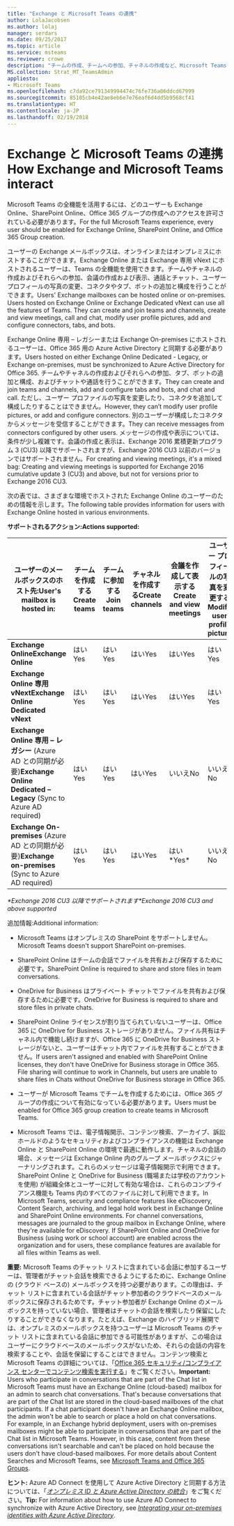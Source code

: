 ```yaml
---
title: "Exchange と Microsoft Teams の連携"
author: LolaJacobsen
ms.author: lolaj
manager: serdars
ms.date: 09/25/2017
ms.topic: article
ms.service: msteams
ms.reviewer: crowe
description: "チームの作成、チームへの参加、チャネルの作成など、Microsoft Teams と様々な Exchange のセットアップとの間に存在する機能について説明します。"
MS.collection: Strat_MT_TeamsAdmin
appliesto:
- Microsoft Teams
ms.openlocfilehash: c7da92ce791349994474c76fe736a06ddcd67999
ms.sourcegitcommit: 85105cb4e42ae8eb6e7e76eaf6d4dd5b9568cf41
ms.translationtype: HT
ms.contentlocale: ja-JP
ms.lasthandoff: 02/19/2018
---
```

<a name="how-exchange-and-microsoft-teams-interact"></a><span data-ttu-id="04865-103">Exchange と Microsoft Teams の連携</span><span class="sxs-lookup"><span data-stu-id="04865-103">How Exchange and Microsoft Teams interact</span></span> 
=========================================

<span data-ttu-id="04865-104">Microsoft Teams の全機能を活用するには、どのユーザーも Exchange Online、SharePoint Online、Office 365 グループの作成へのアクセスを許可されている必要があります。</span><span class="sxs-lookup"><span data-stu-id="04865-104">For the full Microsoft Teams experience, every user should be enabled for Exchange Online, SharePoint Online, and Office 365 Group creation.</span></span>

<span data-ttu-id="04865-p101">ユーザーの Exchange メールボックスは、オンラインまたはオンプレミスにホストすることができます。Exchange Online または Exchange 専用 vNext にホストされるユーザーは、Teams の全機能を使用できます。チームやチャネルの作成およびそれらへの参加、会議の作成および表示、通話とチャット、ユーザー プロフィールの写真の変更、コネクタやタブ、ボットの追加と構成を行うことができます。</span><span class="sxs-lookup"><span data-stu-id="04865-p101">Users' Exchange mailboxes can be hosted online or on-premises. Users hosted on Exchange Online or Exchange Dedicated vNext can use all the features of Teams. They can create and join teams and channels, create and view meetings, call and chat, modify user profile pictures, add and configure connectors, tabs, and bots.</span></span>

<span data-ttu-id="04865-108">Exchange Online 専用 – レガシーまたは Exchange On-premises にホストされるユーザーは、Office 365 用の Azure Active Directory と同期する必要があります。</span><span class="sxs-lookup"><span data-stu-id="04865-108">Users hosted on either Exchange Online Dedicated - Legacy, or Exchange on-premises, must be synchronized to Azure Active Directory for Office 365.</span></span> <span data-ttu-id="04865-109">チームやチャネルの作成およびそれらへの参加、タブ、ボットの追加と構成、およびチャットや通話を行うことができます。</span><span class="sxs-lookup"><span data-stu-id="04865-109">They can create and join teams and channels, add and configure tabs and bots, and chat and call.</span></span> <span data-ttu-id="04865-110">ただし、ユーザー プロファイルの写真を変更したり、コネクタを追加して構成したりすることはできません。</span><span class="sxs-lookup"><span data-stu-id="04865-110">However, they can’t modify user profile pictures, or add and configure connectors.</span></span> <span data-ttu-id="04865-111">別のユーザーが構成したコネクタからメッセージを受信することができます。</span><span class="sxs-lookup"><span data-stu-id="04865-111">They can receive messages from connectors configured by other users.</span></span> <span data-ttu-id="04865-112">メッセージの作成や表示については、条件が少し複雑です。会議の作成と表示は、Exchange 2016 累積更新プログラム 3 (CU3) 以降でサポートされますが、Exchange 2016 CU3 以前のバージョンではサポートされません。</span><span class="sxs-lookup"><span data-stu-id="04865-112">For creating and viewing meetings, it's a mixed bag: Creating and viewing meetings is supported for Exchange 2016 cumulative update 3 (CU3) and above, but not for versions prior to Exchange 2016 CU3.</span></span>

<span data-ttu-id="04865-113">次の表では、さまざまな環境でホストされた Exchange Online のユーザーのための情報を示します。</span><span class="sxs-lookup"><span data-stu-id="04865-113">The following table provides information for users with Exchange Online hosted in various environments.</span></span>

<span data-ttu-id="04865-114">**サポートされるアクション:**</span><span class="sxs-lookup"><span data-stu-id="04865-114">**Actions supported:**</span></span> 

| <span data-ttu-id="04865-115">ユーザーのメールボックスのホスト先:</span><span class="sxs-lookup"><span data-stu-id="04865-115">User's mailbox is hosted in:</span></span>   | <span data-ttu-id="04865-116">チームを作成する</span><span class="sxs-lookup"><span data-stu-id="04865-116">Create teams</span></span>   |<span data-ttu-id="04865-117">チームに参加する</span><span class="sxs-lookup"><span data-stu-id="04865-117">Join teams</span></span>|<span data-ttu-id="04865-118">チャネルを作成する</span><span class="sxs-lookup"><span data-stu-id="04865-118">Create channels</span></span>|<span data-ttu-id="04865-119">会議を作成して表示する</span><span class="sxs-lookup"><span data-stu-id="04865-119">Create and view meetings</span></span>|<span data-ttu-id="04865-120">ユーザー プロフィールの写真を変更する</span><span class="sxs-lookup"><span data-stu-id="04865-120">Modify user profile picture</span></span>|<span data-ttu-id="04865-121">コネクタを追加して構成する</span><span class="sxs-lookup"><span data-stu-id="04865-121">Add and configure connectors</span></span>|<span data-ttu-id="04865-122">タブを追加して構成する</span><span class="sxs-lookup"><span data-stu-id="04865-122">Add and configure tabs</span></span>|<span data-ttu-id="04865-123">ボットを追加して構成する</span><span class="sxs-lookup"><span data-stu-id="04865-123">Add and configure bots</span></span>|
|---|---|---|---|---|---|---|---|---|
|<span data-ttu-id="04865-124">**Exchange Online**</span><span class="sxs-lookup"><span data-stu-id="04865-124">**Exchange Online**</span></span>|<span data-ttu-id="04865-125">はい</span><span class="sxs-lookup"><span data-stu-id="04865-125">Yes</span></span>|<span data-ttu-id="04865-126">はい</span><span class="sxs-lookup"><span data-stu-id="04865-126">Yes</span></span>|<span data-ttu-id="04865-127">はい</span><span class="sxs-lookup"><span data-stu-id="04865-127">Yes</span></span>|<span data-ttu-id="04865-128">はい</span><span class="sxs-lookup"><span data-stu-id="04865-128">Yes</span></span>|<span data-ttu-id="04865-129">はい</span><span class="sxs-lookup"><span data-stu-id="04865-129">Yes</span></span>|<span data-ttu-id="04865-130">はい</span><span class="sxs-lookup"><span data-stu-id="04865-130">Yes</span></span>|<span data-ttu-id="04865-131">はい</span><span class="sxs-lookup"><span data-stu-id="04865-131">Yes</span></span>|<span data-ttu-id="04865-132">はい</span><span class="sxs-lookup"><span data-stu-id="04865-132">Yes</span></span>|
|<span data-ttu-id="04865-133">**Exchange Online 専用 vNext**</span><span class="sxs-lookup"><span data-stu-id="04865-133">**Exchange Online Dedicated vNext**</span></span>|<span data-ttu-id="04865-134">はい</span><span class="sxs-lookup"><span data-stu-id="04865-134">Yes</span></span>|<span data-ttu-id="04865-135">はい</span><span class="sxs-lookup"><span data-stu-id="04865-135">Yes</span></span>|<span data-ttu-id="04865-136">はい</span><span class="sxs-lookup"><span data-stu-id="04865-136">Yes</span></span>|<span data-ttu-id="04865-137">はい</span><span class="sxs-lookup"><span data-stu-id="04865-137">Yes</span></span>|<span data-ttu-id="04865-138">はい</span><span class="sxs-lookup"><span data-stu-id="04865-138">Yes</span></span>|<span data-ttu-id="04865-139">はい</span><span class="sxs-lookup"><span data-stu-id="04865-139">Yes</span></span>|<span data-ttu-id="04865-140">はい</span><span class="sxs-lookup"><span data-stu-id="04865-140">Yes</span></span>|<span data-ttu-id="04865-141">はい</span><span class="sxs-lookup"><span data-stu-id="04865-141">Yes</span></span>|
|<span data-ttu-id="04865-142">**Exchange Online 専用 – レガシー** (Azure AD との同期が必要)</span><span class="sxs-lookup"><span data-stu-id="04865-142">**Exchange Online Dedicated – Legacy** (Sync to Azure AD required)</span></span>|<span data-ttu-id="04865-143">はい</span><span class="sxs-lookup"><span data-stu-id="04865-143">Yes</span></span>|<span data-ttu-id="04865-144">はい</span><span class="sxs-lookup"><span data-stu-id="04865-144">Yes</span></span>|<span data-ttu-id="04865-145">はい</span><span class="sxs-lookup"><span data-stu-id="04865-145">Yes</span></span>|<span data-ttu-id="04865-146">いいえ</span><span class="sxs-lookup"><span data-stu-id="04865-146">No</span></span>|<span data-ttu-id="04865-147">いいえ</span><span class="sxs-lookup"><span data-stu-id="04865-147">No</span></span>|<span data-ttu-id="04865-148">いいえ</span><span class="sxs-lookup"><span data-stu-id="04865-148">No</span></span>|<span data-ttu-id="04865-149">はい</span><span class="sxs-lookup"><span data-stu-id="04865-149">Yes</span></span>| <span data-ttu-id="04865-150">はい</span><span class="sxs-lookup"><span data-stu-id="04865-150">Yes</span></span>|
|<span data-ttu-id="04865-151">**Exchange On-premises** (Azure AD との同期が必要)</span><span class="sxs-lookup"><span data-stu-id="04865-151">**Exchange on-premises** (Sync to Azure AD required)</span></span>|<span data-ttu-id="04865-152">はい</span><span class="sxs-lookup"><span data-stu-id="04865-152">Yes</span></span>|<span data-ttu-id="04865-153">はい</span><span class="sxs-lookup"><span data-stu-id="04865-153">Yes</span></span>|<span data-ttu-id="04865-154">はい</span><span class="sxs-lookup"><span data-stu-id="04865-154">Yes</span></span>|<span data-ttu-id="04865-155">はい\*</span><span class="sxs-lookup"><span data-stu-id="04865-155">Yes\*</span></span>|<span data-ttu-id="04865-156">いいえ</span><span class="sxs-lookup"><span data-stu-id="04865-156">No</span></span>|<span data-ttu-id="04865-157">いいえ</span><span class="sxs-lookup"><span data-stu-id="04865-157">No</span></span>|<span data-ttu-id="04865-158">はい</span><span class="sxs-lookup"><span data-stu-id="04865-158">Yes</span></span>|<span data-ttu-id="04865-159">はい</span><span class="sxs-lookup"><span data-stu-id="04865-159">Yes</span></span>|
                                                            
<span data-ttu-id="04865-160">*\*Exchange 2016 CU3 以降でサポートされます*</span><span class="sxs-lookup"><span data-stu-id="04865-160">*\*Exchange 2016 CU3 and above supported*</span></span>

<span data-ttu-id="04865-161">追加情報:</span><span class="sxs-lookup"><span data-stu-id="04865-161">Additional information:</span></span>

-   <span data-ttu-id="04865-162">Microsoft Teams はオンプレミスの SharePoint をサポートしません。</span><span class="sxs-lookup"><span data-stu-id="04865-162">Microsoft Teams doesn't support SharePoint on-premises.</span></span>

-   <span data-ttu-id="04865-163">SharePoint Online はチームの会話でファイルを共有および保存するために必要です。</span><span class="sxs-lookup"><span data-stu-id="04865-163">SharePoint Online is required to share and store files in team conversations.</span></span>

-   <span data-ttu-id="04865-164">OneDrive for Business はプライベート チャットでファイルを共有および保存するために必要です。</span><span class="sxs-lookup"><span data-stu-id="04865-164">OneDrive for Business is required to share and store files in private chats.</span></span>

-   <span data-ttu-id="04865-p103">SharePoint Online ライセンスが割り当てられていないユーザーは、Office 365 に OneDrive for Business ストレージがありません。ファイル共有はチャネル内で機能し続けますが、Office 365 に OneDrive for Business ストレージがないと、ユーザーはチャット内でファイルを共有することができません。</span><span class="sxs-lookup"><span data-stu-id="04865-p103">If users aren't assigned and enabled with SharePoint Online licenses, they don't have OneDrive for Business storage in Office 365. File sharing will continue to work in Channels, but users are unable to share files in Chats without OneDrive for Business storage in Office 365.</span></span>

-   <span data-ttu-id="04865-167">ユーザーが Microsoft Teams でチームを作成するためには、Office 365 グループの作成について有効になっている必要があります。</span><span class="sxs-lookup"><span data-stu-id="04865-167">Users must be enabled for Office 365 group creation to create teams in Microsoft Teams.</span></span>

-   <span data-ttu-id="04865-p104">Microsoft Teams では、電子情報開示、コンテンツ検索、アーカイブ、訴訟ホールドのようなセキュリティおよびコンプライアンスの機能は Exchange Online と SharePoint Online の環境で最適に動作します。チャネルの会話の場合、メッセージは Exchange Online 内のグループ メールボックスにジャーナリングされます。これらのメッセージは電子情報開示で利用できます。SharePoint Online と OneDrive for Business (職場または学校のアカウントを使用) が組織全体とユーザーに対して有効な場合は、これらのコンプライアンス機能も Teams 内のすべてのファイルに対して利用できます。</span><span class="sxs-lookup"><span data-stu-id="04865-p104">In Microsoft Teams, security and compliance features like eDiscovery, Content Search, archiving, and legal hold work best in Exchange Online and SharePoint Online environments. For channel conversations, messages are journaled to the group mailbox in Exchange Online, where they're available for eDiscovery. If SharePoint Online and OneDrive for Business (using work or school account) are enabled across the organization and for users, these compliance features are available for all files within Teams as well.</span></span>

<span data-ttu-id="04865-p105">**重要:** Microsoft Teams のチャット リストに含まれている会話に参加するユーザーは、管理者がチャット会話を検索できるようにするために、Exchange Online の (クラウド ベースの) メールボックスを持つ必要があります。この理由は、チャット リストに含まれている会話がチャット参加者のクラウドベースのメールボックスに保存されるためです。チャット参加者が Exchange Online のメールボックスを持っていない場合、管理者はチャットの会話を検索したり保留にしたりすることができなくなります。たとえば、Exchange のハイブリッド展開では、オンプレミスのメールボックスを持つユーザーは Microsoft Teams のチャット リストに含まれている会話に参加できる可能性がありますが、この場合はユーザーにクラウドベースのメールボックスがないため、それらの会話の内容を検索することや、会話を保留にすることはできません。コンテンツ検索と Microsoft Teams の詳細については、「[Office 365 セキュリティ/コンプライアンス センターでコンテンツ検索を実行する](https://support.office.com/article/Run-a-Content-Search-in-the-Office-365-Security-Compliance-Center-61852fd9-fe8a-4880-a339-cb19ed3bff4a)」をご覧ください。</span><span class="sxs-lookup"><span data-stu-id="04865-p105">**Important:**   Users who participate in conversations that are part of the Chat list in Microsoft Teams must have an Exchange Online (cloud-based) mailbox for an admin to search chat conversations. That's because conversations that are part of the Chat list are stored in the cloud-based mailboxes of the chat participants. If a chat participant doesn't have an Exchange Online mailbox, the admin won't be able to search or place a hold on chat conversations. For example, in an Exchange hybrid deployment, users with on-premises mailboxes might be able to participate in conversations that are part of the Chat list in Microsoft Teams. However, in this case, content from these conversations isn't searchable and can't be placed on hold because the users don't have cloud-based mailboxes. For more details about Content Searches and Microsoft Teams, see [Microsoft Teams and Office 365 Groups](https://support.office.com/article/Run-a-Content-Search-in-the-Office-365-Security-Compliance-Center-61852fd9-fe8a-4880-a339-cb19ed3bff4a).</span></span>

<span data-ttu-id="04865-177">**ヒント:** Azure AD Connect を使用して Azure Active Directory と同期する方法については、「[*オンプレミス ID と Azure Active Directory の統合*](https://go.microsoft.com/fwlink/?linkid=854600)」をご覧ください。</span><span class="sxs-lookup"><span data-stu-id="04865-177">**Tip:**   For information about how to use Azure AD Connect to synchronize with Azure Active Directory, see [*Integrating your on-premises identities with Azure Active Directory*](https://go.microsoft.com/fwlink/?linkid=854600).</span></span>
